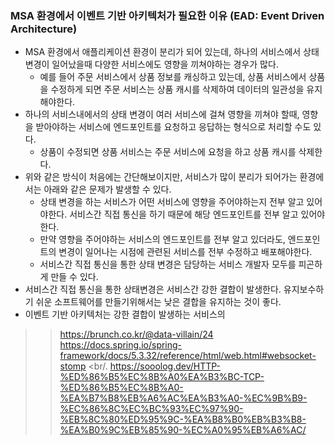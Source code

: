 ### MSA 환경에서 이벤트 기반 아키텍처가 필요한 이유 (EAD: Event Driven Architecture)

- MSA 환경에서 애플리케이션 환경이 분리가 되어 있는데, 하나의 서비스에서 상태 변경이 일어났을때 다양한 서비스에도 영향을 끼쳐야하는 경우가 많다.
    - 예를 들어 주문 서비스에서 상품 정보를 캐싱하고 있는데, 상품 서비스에서 상품을 수정하게 되면 주문 서비스는 상품 캐시를 삭제하여 데이터의 일관성을 유지해야한다.
- 하나의 서비스내에서의 상태 변경이 여러 서비스에 걸쳐 영향을 끼쳐야 할때, 영향을 받아야하는 서비스에 엔드포인트를 요청하고 응답하는 형식으로 처리할 수도 있다.
    - 상품이 수정되면 상품 서비스는 주문 서비스에 요청을 하고 상품 캐시를 삭제한다.
- 위와 같은 방식이 처음에는 간단해보이지만, 서비스가 많이 분리가 되어가는 환경에서는 아래와 같은 문제가 발생할 수 있다.
    - 상태 변경을 하는 서비스가 어떤 서비스에 영향을 주어야하는지 전부 알고 있어야한다. 서비스간 직접 통신을 하기 때문에 해당 엔드포인트를 전부 알고 있어야한다.
    - 만약 영향을 주어야하는 서비스의 엔드포인트를 전부 알고 있더라도, 엔드포인트의 변경이 일어나는 시점에 관련된 서비스를 전부 수정하고 배포해야한다.
    - 서비스간 직접 통신을 통한 상태 변경은 담당하는 서비스 개발자 모두를 피곤하게 만들 수 있다.
- 서비스간 직접 통신을 통한 상태변경은 서비스간 강한 결합이 발생한다. 유지보수하기 쉬운 소프트웨어를 만들기위해서는 낮은 결합을 유지하는 것이 좋다.
- 이벤트 기반 아키텍처는 강한 결합이 발생하는 서비스의

> > https://brunch.co.kr/@data-villain/24
> https://docs.spring.io/spring-framework/docs/5.3.32/reference/html/web.html#websocket-stomp <br/.
> https://sooolog.dev/HTTP-%ED%86%B5%EC%8B%A0%EA%B3%BC-TCP-%ED%86%B5%EC%8B%A0-%EA%B7%B8%EB%A6%AC%EA%B3%A0-%EC%9B%B9-%EC%86%8C%EC%BC%93%EC%97%90-%EB%8C%80%ED%95%9C-%EA%B8%B0%EB%B3%B8-%EA%B0%9C%EB%85%90-%EC%A0%95%EB%A6%AC/